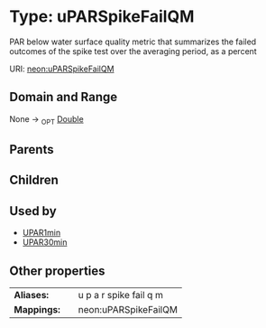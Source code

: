
# Type: uPARSpikeFailQM


PAR below water surface quality metric that summarizes the failed outcomes of the spike test over the averaging period, as a percent

URI: [neon:uPARSpikeFailQM](https://data.neonscience.org/uPARSpikeFailQM)


## Domain and Range

None ->  <sub>OPT</sub> [Double](types/Double.md)

## Parents


## Children


## Used by

 * [UPAR1min](UPAR1min.md)
 * [UPAR30min](UPAR30min.md)

## Other properties

|  |  |  |
| --- | --- | --- |
| **Aliases:** | | u p a r spike fail q m |
| **Mappings:** | | neon:uPARSpikeFailQM |

